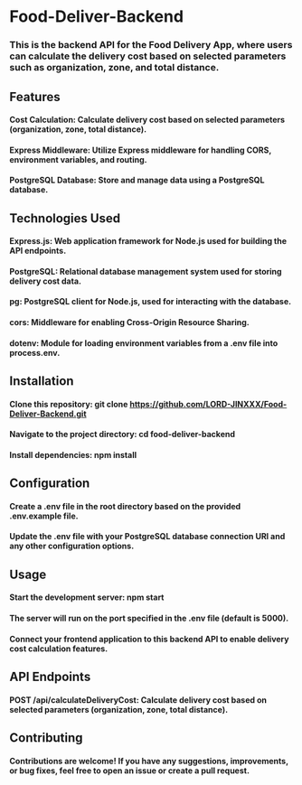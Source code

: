 # Food-Deliver-Backend

### This is the backend API for the Food Delivery App, where users can calculate the delivery cost based on selected parameters such as organization, zone, and total distance.

## Features

#### Cost Calculation: Calculate delivery cost based on selected parameters (organization, zone, total distance).
#### Express Middleware: Utilize Express middleware for handling CORS, environment variables, and routing.
#### PostgreSQL Database: Store and manage data using a PostgreSQL database.

## Technologies Used

#### Express.js: Web application framework for Node.js used for building the API endpoints.
#### PostgreSQL: Relational database management system used for storing delivery cost data.
#### pg: PostgreSQL client for Node.js, used for interacting with the database.
#### cors: Middleware for enabling Cross-Origin Resource Sharing.
#### dotenv: Module for loading environment variables from a .env file into process.env.

## Installation

#### Clone this repository: git clone https://github.com/LORD-JINXXX/Food-Deliver-Backend.git
#### Navigate to the project directory: cd food-deliver-backend
#### Install dependencies: npm install

## Configuration

#### Create a .env file in the root directory based on the provided .env.example file.
#### Update the .env file with your PostgreSQL database connection URI and any other configuration options.

## Usage

#### Start the development server: npm start
#### The server will run on the port specified in the .env file (default is 5000).
#### Connect your frontend application to this backend API to enable delivery cost calculation features.

## API Endpoints
#### POST /api/calculateDeliveryCost: Calculate delivery cost based on selected parameters (organization, zone, total distance).

## Contributing

#### Contributions are welcome! If you have any suggestions, improvements, or bug fixes, feel free to open an issue or create a pull request.
